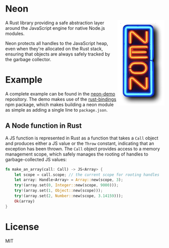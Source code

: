 # Neon

<img align="right" src="neon.jpg" alt="neon"/>A Rust library providing a safe abstraction layer around the JavaScript engine for native Node.js modules.

Neon protects all handles to the JavaScript heap, even when they're allocated on the Rust stack, ensuring that objects are always safely tracked by the garbage collector.

# Example

A complete example can be found in the [neon-demo](https://github.com/dherman/neon-demo) repository. The demo makes use of the [rust-bindings](https://www.npmjs.com/package/rust-bindings) npm package, which makes building a neon module as simple as adding a single line to `package.json`.

## A Node function in Rust

A JS function is represented in Rust as a function that takes a `Call` object and produces either a JS value or the `Throw` constant, indicating that an exception has been thrown. The `Call` object provides access to a memory management scope, which safely manages the rooting of handles to garbage-collected JS values:

```rust
fn make_an_array(call: Call) -> JS<Array> {
    let scope = call.scope; // the current scope for rooting handles
    let array: Handle<Array> = Array::new(scope, 3);
    try!(array.set(0, Integer::new(scope, 9000)));
    try!(array.set(1, Object::new(scope)));
    try!(array.set(2, Number::new(scope, 3.14159)));
    Ok(array)
}
```

# License

MIT
